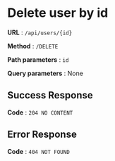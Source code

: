 # Delete user by id

**URL** : `/api/users/{id}`

**Method** : `/DELETE`

**Path parameters** : `id`

**Query parameters** : None

## Success Response 

**Code** : `204 NO CONTENT`

## Error Response 

**Code** : `404 NOT FOUND`
